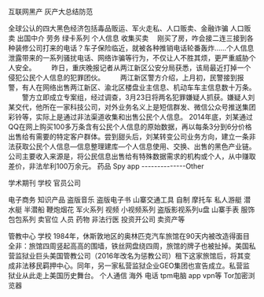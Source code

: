 互联网黑产 灰产大总结防范

全球公认的四大黑色经济包括毒品贩运、军火走私、人口贩卖、金融诈骗
人口贩卖  出国中介  劳务 绿卡系列
个人信息 收集买卖
　刚买了房，咋会接二连三接到各种装修公司打来的电话？车子保险临近，就被各种推销电话轮番轰炸……个人信息泄露带来的一系列骚扰电话、网络诈骗等行为，不仅让人不胜其烦，更严重威胁个人安全。
　　昨日，重庆晚报记者从两江新区公安分局获悉，该局最近打掉一个侵犯公民个人信息的犯罪团伙。
　　两江新区警方介绍，上月初，民警接到报警，有人在网络出售两江新区、渝北区楼盘业主信息、机动车车主信息数十万条。
　　警方立即成立专案组，经过调查，3月23日将两名犯罪嫌疑人抓获。嫌疑人刘某交代，他所在一家科技公司，对外业务名义上是短信群发、微信公众号推送集团彩铃等，实际上是通过非法渠道收集和出售公民个人信息。
2014年底，刘某通过QQ在网上购买100多万条含有公民个人信息的原始数据，再以每条3分到6分价格出售给有需要的特定客户群体。尝到甜头后，刘某转变公司业务方向，建立一条非法获取公民个人信息—信息整理建库—个人信息使用、交换、出售的黑色产业链。公司主要收入来源是，将公民信息出售给有特殊数据需求的机构或个人，从中赚取差价，非法牟利100万余元。
药品 
Spy app
--------------Other

学术期刊 学校
官员公司

电子商务
知识产品 盗版音乐 盗版电子书
山寨交通工具  自制 摩托车 私人游艇 潜水艇 半潜船
鞭炮烟花 军火系列
视频  小视频系列 盗版影视系列u盘
山寨手表 服饰 包包系列
卖官位 人员
药物 非法行医
 投资开公司  卖资产等

管教中心  学校
1984年，休斯敦地区的奥林匹克汽车旅馆在90天内被改造得面目全非：旅馆四周竖起高高的围墙，铁丝网盘绕四周，旅馆的牌子也被扯掉。美国私营监狱业巨头美国管教公司（2016年改名为惩教公司）租下这家旅馆后，将其变成非法移民羁押中心。同年，另一家私营监狱企业GEO集团也宣告成立。私营监狱业从此走上美国历史舞台。
个人通信
海外 电话 tpm电脑  app vpn等
Tor加密浏览器
